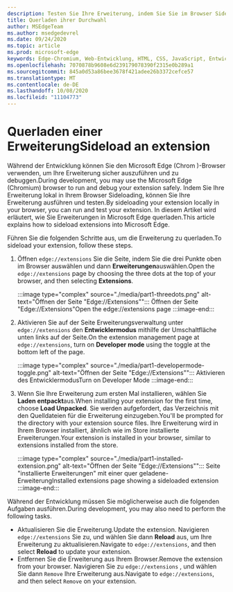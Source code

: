 ```yaml
---
description: Testen Sie Ihre Erweiterung, indem Sie Sie im Browser Sideloading
title: Querladen ihrer Durchwahl
author: MSEdgeTeam
ms.author: msedgedevrel
ms.date: 09/24/2020
ms.topic: article
ms.prod: microsoft-edge
keywords: Edge-Chromium, Web-Entwicklung, HTML, CSS, JavaScript, Entwickler, Erweiterungen
ms.openlocfilehash: 7070878b9608e6d239179078390f2315e0b289a1
ms.sourcegitcommit: 845a0d53a86bee3678f421adee26b3372cefce57
ms.translationtype: MT
ms.contentlocale: de-DE
ms.lasthandoff: 10/08/2020
ms.locfileid: "11104773"
---
```

# <span data-ttu-id="5f3cf-104">Querladen einer Erweiterung</span><span class="sxs-lookup"><span data-stu-id="5f3cf-104">Sideload an extension</span></span>

<span data-ttu-id="5f3cf-105">Während der Entwicklung können Sie den Microsoft Edge \(Chrom \)-Browser verwenden, um Ihre Erweiterung sicher auszuführen und zu debuggen.</span><span class="sxs-lookup"><span data-stu-id="5f3cf-105">During development, you may use the Microsoft Edge \(Chromium\) browser to run and debug your extension safely.</span></span> <span data-ttu-id="5f3cf-106">Indem Sie Ihre Erweiterung lokal in Ihrem Browser Sideloading, können Sie Ihre Erweiterung ausführen und testen.</span><span class="sxs-lookup"><span data-stu-id="5f3cf-106">By sideloading your extension locally in your browser, you can run and test your extension.</span></span> <span data-ttu-id="5f3cf-107">In diesem Artikel wird erläutert, wie Sie Erweiterungen in Microsoft Edge querladen.</span><span class="sxs-lookup"><span data-stu-id="5f3cf-107">This article explains how to sideload extensions into Microsoft Edge.</span></span>

<span data-ttu-id="5f3cf-108">Führen Sie die folgenden Schritte aus, um die Erweiterung zu querladen.</span><span class="sxs-lookup"><span data-stu-id="5f3cf-108">To sideload your extension, follow these steps.</span></span>

1.  <span data-ttu-id="5f3cf-109">Öffnen `edge://extensions` Sie die Seite, indem Sie die drei Punkte oben im Browser auswählen und dann **Erweiterungen**auswählen.</span><span class="sxs-lookup"><span data-stu-id="5f3cf-109">Open the `edge://extensions` page by choosing the three dots at the top of your browser, and then selecting **Extensions**.</span></span>

       :::image type="complex" source="./media/part1-threedots.png" alt-text="Öffnen der Seite &quot;Edge://Extensions&quot;":::
          <span data-ttu-id="5f3cf-111">Öffnen der Seite "Edge://Extensions"</span><span class="sxs-lookup"><span data-stu-id="5f3cf-111">Open the edge://extensions page</span></span> :::image-end:::

1.  <span data-ttu-id="5f3cf-112">Aktivieren Sie auf der Seite Erweiterungsverwaltung unter `edge://extensions` den **Entwicklermodus** mithilfe der Umschaltfläche unten links auf der Seite.</span><span class="sxs-lookup"><span data-stu-id="5f3cf-112">On the extension management page at `edge://extensions`, turn on **Developer mode** using the toggle at the bottom left of the page.</span></span>

       :::image type="complex" source="./media/part1-developermode-toggle.png" alt-text="Öffnen der Seite &quot;Edge://Extensions&quot;":::
          <span data-ttu-id="5f3cf-114">Aktivieren des Entwicklermodus</span><span class="sxs-lookup"><span data-stu-id="5f3cf-114">Turn on Developer Mode</span></span> :::image-end:::

1.  <span data-ttu-id="5f3cf-115">Wenn Sie Ihre Erweiterung zum ersten Mal installieren, wählen Sie **Laden entpackt**aus.</span><span class="sxs-lookup"><span data-stu-id="5f3cf-115">When installing your extension for the first time, choose **Load Unpacked**.</span></span>  <span data-ttu-id="5f3cf-116">Sie werden aufgefordert, das Verzeichnis mit den Quelldateien für die Erweiterung einzugeben.</span><span class="sxs-lookup"><span data-stu-id="5f3cf-116">You'll be prompted for the directory with your extension source files.</span></span>  <span data-ttu-id="5f3cf-117">Ihre Erweiterung wird in Ihrem Browser installiert, ähnlich wie im Store installierte Erweiterungen.</span><span class="sxs-lookup"><span data-stu-id="5f3cf-117">Your extension is installed in your browser, similar to extensions installed from the store.</span></span>  

       :::image type="complex" source="./media/part1-installed-extension.png" alt-text="Öffnen der Seite &quot;Edge://Extensions&quot;":::
          <span data-ttu-id="5f3cf-119">Seite "installierte Erweiterungen" mit einer quer geladene-Erweiterung</span><span class="sxs-lookup"><span data-stu-id="5f3cf-119">Installed extensions page showing a sideloaded extension</span></span> :::image-end:::

<span data-ttu-id="5f3cf-120">Während der Entwicklung müssen Sie möglicherweise auch die folgenden Aufgaben ausführen.</span><span class="sxs-lookup"><span data-stu-id="5f3cf-120">During development, you may also need to perform the following tasks.</span></span>
* <span data-ttu-id="5f3cf-121">Aktualisieren Sie die Erweiterung.</span><span class="sxs-lookup"><span data-stu-id="5f3cf-121">Update the extension.</span></span> <span data-ttu-id="5f3cf-122">Navigieren `edge://extensions` Sie zu, und wählen Sie dann **Reload** aus, um Ihre Erweiterung zu aktualisieren.</span><span class="sxs-lookup"><span data-stu-id="5f3cf-122">Navigate to `edge://extensions`, and then select **Reload** to update your extension.</span></span>  
* <span data-ttu-id="5f3cf-123">Entfernen Sie die Erweiterung aus Ihrem Browser.</span><span class="sxs-lookup"><span data-stu-id="5f3cf-123">Remove the extension from your browser.</span></span> <span data-ttu-id="5f3cf-124">Navigieren Sie zu `edge://extensions` , und wählen Sie dann `Remove` Ihre Erweiterung aus.</span><span class="sxs-lookup"><span data-stu-id="5f3cf-124">Navigate to `edge://extensions`, and then select `Remove` on your extension.</span></span>